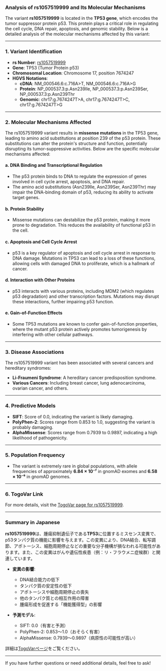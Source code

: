 ### Analysis of rs1057519999 and Its Molecular Mechanisms
The variant **rs1057519999** is located in the **TP53 gene**, which encodes the tumor suppressor protein p53. This protein plays a critical role in regulating the cell cycle, DNA repair, apoptosis, and genomic stability. Below is a detailed analysis of the molecular mechanisms affected by this variant:

---

### 1. **Variant Identification**
- **rs Number**: [rs1057519999](https://identifiers.org/dbsnp/rs1057519999)
- **Gene**: TP53 (Tumor Protein p53)
- **Chromosomal Location**: Chromosome 17, position 7674247
- **HGVS Notations**:
  - **cDNA**: NM_000546.6:c.716A>T, NM_000546.6:c.716A>G
  - **Protein**: NP_000537.3:p.Asn239Ile, NP_000537.3:p.Asn239Ser, NP_000537.3:p.Asn239Thr
  - **Genomic**: chr17:g.7674247T>A, chr17:g.7674247T>C, chr17:g.7674247T>G

---

### 2. **Molecular Mechanisms Affected**
The rs1057519999 variant results in **missense mutations** in the TP53 gene, leading to amino acid substitutions at position 239 of the p53 protein. These substitutions can alter the protein's structure and function, potentially disrupting its tumor-suppressive activities. Below are the specific molecular mechanisms affected:

#### a. **DNA Binding and Transcriptional Regulation**
- The p53 protein binds to DNA to regulate the expression of genes involved in cell cycle arrest, apoptosis, and DNA repair.
- The amino acid substitutions (Asn239Ile, Asn239Ser, Asn239Thr) may impair the DNA-binding domain of p53, reducing its ability to activate target genes.

#### b. **Protein Stability**
- Missense mutations can destabilize the p53 protein, making it more prone to degradation. This reduces the availability of functional p53 in the cell.

#### c. **Apoptosis and Cell Cycle Arrest**
- p53 is a key regulator of apoptosis and cell cycle arrest in response to DNA damage. Mutations in TP53 can lead to a loss of these functions, allowing cells with damaged DNA to proliferate, which is a hallmark of cancer.

#### d. **Interaction with Other Proteins**
- p53 interacts with various proteins, including MDM2 (which regulates p53 degradation) and other transcription factors. Mutations may disrupt these interactions, further impairing p53 function.

#### e. **Gain-of-Function Effects**
- Some TP53 mutations are known to confer gain-of-function properties, where the mutant p53 protein actively promotes tumorigenesis by interfering with other cellular pathways.

---

### 3. **Disease Associations**
The rs1057519999 variant has been associated with several cancers and hereditary syndromes:
- **Li-Fraumeni Syndrome**: A hereditary cancer predisposition syndrome.
- **Various Cancers**: Including breast cancer, lung adenocarcinoma, ovarian cancer, and others.

---

### 4. **Predictive Models**
- **SIFT**: Score of 0.0, indicating the variant is likely damaging.
- **PolyPhen-2**: Scores range from 0.853 to 1.0, suggesting the variant is probably damaging.
- **AlphaMissense**: Scores range from 0.7939 to 0.9897, indicating a high likelihood of pathogenicity.

---

### 5. **Population Frequency**
- The variant is extremely rare in global populations, with allele frequencies of approximately **6.84 × 10⁻⁷** in gnomAD exomes and **6.58 × 10⁻⁶** in gnomAD genomes.

---

### 6. **TogoVar Link**
For more details, visit the [TogoVar page for rs1057519999](https://togovar.org/variant/rs1057519999).

---

### Summary in Japanese
**rs1057519999**は、腫瘍抑制遺伝子である**TP53**に位置するミスセンス変異で、p53タンパク質の機能に影響を与えます。この変異により、DNA結合、転写調節、アポトーシス、細胞周期停止などの重要な分子機構が損なわれる可能性があります。また、この変異はがんや遺伝性疾患（例：リ・フラウメニ症候群）と関連しています。

- **変異の影響**:
  - DNA結合能力の低下
  - タンパク質の安定性の低下
  - アポトーシスや細胞周期停止の喪失
  - 他のタンパク質との相互作用の障害
  - 腫瘍形成を促進する「機能獲得型」の影響

- **予測モデル**:
  - SIFT: 0.0（有害と予測）
  - PolyPhen-2: 0.853～1.0（おそらく有害）
  - AlphaMissense: 0.7939～0.9897（病原性の可能性が高い）

詳細は[TogoVarページ](https://togovar.org/variant/rs1057519999)をご覧ください。

---

If you have further questions or need additional details, feel free to ask!